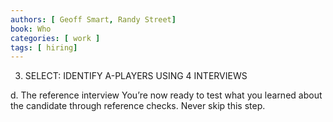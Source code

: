 ```yaml
---
authors: [ Geoff Smart, Randy Street]
book: Who
categories: [ work ]
tags: [ hiring]
---
```

3. SELECT: IDENTIFY A-PLAYERS USING 4 INTERVIEWS

d. The reference interview
You’re now ready to test what you learned about the candidate through reference checks. Never skip this step.
